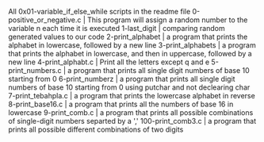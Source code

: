 All 0x01-variable_if_else_while scripts in the readme file
0-positive_or_negative.c | This program will assign a random number to the variable n each time it is executed
1-last_digit | comparing random generated values to our code
2-print_alphabet | a program that prints the alphabet in lowercase, followed by a new line
3-print_alphabets | a program that prints the alphabet in lowercase, and then in uppercase, followed by a new line
4-print_alphabt.c | Print all the letters except q and e
5-print_numbers.c | a program that prints all single digit numbers of base 10 starting from 0
6-print_numberz | a program that prints all single digit numbers of base 10 starting from 0 using putchar and not declearing char
7-print_tebahpla.c | a program that prints the lowercase alphabet in reverse
8-print_base16.c | a program that prints all the numbers of base 16 in lowercase
9-print_comb.c | a program that prints all possible combinations of single-digit numbers separted by a ','
100-print_comb3.c | a program that prints all possible different combinations of two digits

